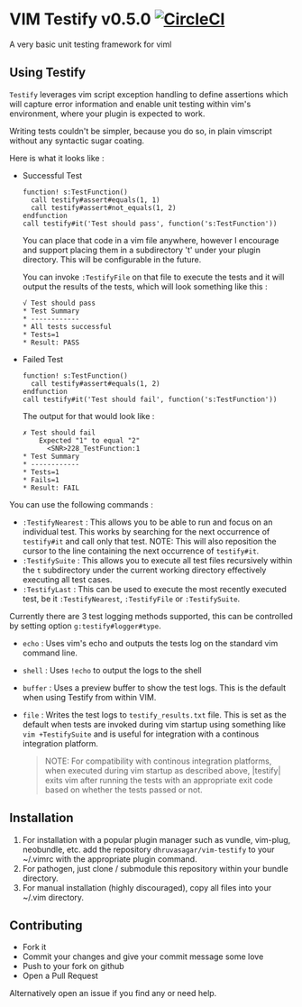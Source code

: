 # VIM Testify v0.5.0 [![CircleCI](https://circleci.com/gh/dhruvasagar/vim-testify.svg?style=svg)](https://circleci.com/gh/dhruvasagar/vim-testify)

A very basic unit testing framework for viml

## Using Testify

`Testify` leverages vim script exception handling to define assertions which
will capture error information and enable unit testing within vim's
environment, where your plugin is expected to work.

Writing tests couldn't be simpler, because you do so, in plain vimscript
without any syntactic sugar coating.

Here is what it looks like :

- Successful Test

  ```vim
  function! s:TestFunction()
    call testify#assert#equals(1, 1)
    call testify#assert#not_equals(1, 2)
  endfunction
  call testify#it('Test should pass', function('s:TestFunction'))
  ```

  You can place that code in a vim file anywhere, however I encourage and
  support placing them in a subdirectory 't' under your plugin directory.
  This will be configurable in the future.

  You can invoke `:TestifyFile` on that file to execute the tests and it will
  output the results of the tests, which will look something like this :

  ```testify
  √ Test should pass
  * Test Summary
  * ------------
  * All tests successful
  * Tests=1
  * Result: PASS
  ```

- Failed Test

  ```vim
  function! s:TestFunction()
    call testify#assert#equals(1, 2)
  endfunction
  call testify#it('Test should fail', function('s:TestFunction'))
  ```

  The output for that would look like :

  ```testify
  ✗ Test should fail
      Expected "1" to equal "2"
        <SNR>228_TestFunction:1
  * Test Summary
  * ------------
  * Tests=1
  * Fails=1
  * Result: FAIL
  ```

You can use the following commands :

- `:TestifyNearest` : This allows you to be able to run and focus on an
  individual test. This works by searching for the next
  occurrence of `testify#it` and call only that test.
  NOTE: This will also reposition the cursor to the line
  containing the next occurrence of `testify#it`.
- `:TestifySuite` : This allows you to execute all test files recursively
  within the `t` subdirectory under the current working
  directory effectively executing all test cases.
- `:TestifyLast` : This can be used to execute the most recently executed
  test, be it `:TestifyNearest`, `:TestifyFile` or
  `:TestifySuite`.

Currently there are 3 test logging methods supported, this can be controlled
by setting option `g:testify#logger#type`.

- `echo` : Uses vim's echo and outputs the tests log on the standard vim
  command line.
- `shell` : Uses `!echo` to output the logs to the shell
- `buffer` : Uses a preview buffer to show the test logs. This is the default
  when using Testify from within VIM.
- `file` : Writes the test logs to `testify_results.txt` file. This is set as
  the default when tests are invoked during vim startup using something
  like `vim +TestifySuite` and is useful for integration with a continous
  integration platform.

  > NOTE: For compatibility with continous integration platforms,
  > when executed during vim startup as described above, |testify|
  > exits vim after running the tests with an appropriate exit code
  > based on whether the tests passed or not.

## Installation

1. For installation with a popular plugin manager such as vundle, vim-plug,
   neobundle, etc. add the repository `dhruvasagar/vim-testify` to your
   ~/.vimrc with the appropriate plugin command.
2. For pathogen, just clone / submodule this repository within your bundle
   directory.
3. For manual installation (highly discouraged), copy all files into your
   ~/.vim directory.

## Contributing

- Fork it
- Commit your changes and give your commit message some love
- Push to your fork on github
- Open a Pull Request

Alternatively open an issue if you find any or need help.
